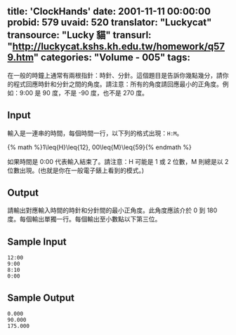 title: 'ClockHands'
date: 2001-11-11 00:00:00
probid: 579
uvaid: 520
translator: "Luckycat"
transource: "Lucky 貓"
transurl: "http://luckycat.kshs.kh.edu.tw/homework/q579.htm"
categories: "Volume - 005"
tags:
---

在一般的時鐘上通常有兩根指針：時針、分針。這個題目是告訴你幾點幾分，請你的程式回應時針和分針之間的角度。請注意：所有的角度請回應最小的正角度。例如：9:00 是 90 度，不是 -90 度，也不是 270 度。

## Input ##

輸入是一連串的時間，每個時間一行，以下列的格式出現：`H:M`。

{% math %}1\leq{H}\leq{12}, 00\leq{M}\leq{59}{% endmath %}

如果時間是 0:00 代表輸入結束了。請注意：H 可能是 1 或 2 位數，M 則總是以 2 位數出現。(也就是你在一般電子錶上看到的模式。)

## Output ##

請輸出對應輸入時間的時針和分針間的最小正角度。此角度應該介於 0 到 180 度。每個輸出單獨一行。每個輸出至小數點以下第三位。

## Sample Input ##

	12:00
	9:00
	8:10
	0:00

## Sample Output ##

	0.000
	90.000
	175.000
